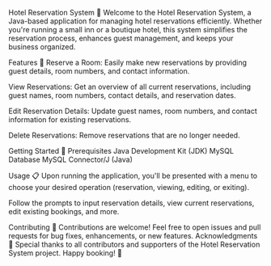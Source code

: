 Hotel Reservation System 🏨
Welcome to the Hotel Reservation System, a Java-based application for managing hotel reservations efficiently. Whether you're running a small inn or a boutique hotel, this system simplifies the reservation process, enhances guest management, and keeps your business organized.

Features 🌟
Reserve a Room: Easily make new reservations by providing guest details, room numbers, and contact information.

View Reservations: Get an overview of all current reservations, including guest names, room numbers, contact details, and reservation dates.

Edit Reservation Details: Update guest names, room numbers, and contact information for existing reservations.

Delete Reservations: Remove reservations that are no longer needed.

Getting Started 🚀
Prerequisites
Java Development Kit (JDK)
MySQL Database
MySQL Connector/J (Java)

Usage 📋
Upon running the application, you'll be presented with a menu to choose your desired operation (reservation, viewing, editing, or exiting).

Follow the prompts to input reservation details, view current reservations, edit existing bookings, and more.

Contributing 🤝
Contributions are welcome! Feel free to open issues and pull requests for bug fixes, enhancements, or new features.
Acknowledgments 🙏
Special thanks to all contributors and supporters of the Hotel Reservation System project.
Happy booking! 🌆
